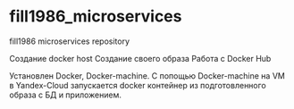 # fill1986_microservices
fill1986 microservices repository

Создание docker host
Создание своего образа
Работа с Docker Hub 

Установлен Docker, Docker-machine.
С попощью Docker-machine на VM в Yandex-Cloud запускается docker контейнер из подготовленного образа с БД и приложением.